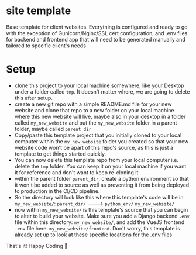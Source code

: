 # site template
Base template for client websites. Everything is configured and ready to go with the exception of Gunicorn/Nginx/SSL cert configuration, and .env files for backend and frontend app that will need to be generated manually and tailored to specific client's needs

# Setup
- clone this project to your local machine somewhere, like your Desktop under a folder called `tmp`. It doesn't matter where, we are going to delete this after setup.
- create a new git repo with a simple README.md file for your new website and clone that repo to a new folder on your local machine where this new website will live, maybe also in your desktop in a folder called `my_new_website` and put the `my_new_website` folder in a parent folder, maybe called `parent_dir`
- Copy/paste this template project that you initially cloned to your local computer within the `my_new_website` folder you created so that your new website code won't be apart of this repo's source, as this is just a template to get things started quickly.
- You can now delete this template repo from your local computer i.e. delete the `tmp` folder. You can keep it on your local machine if you want it for reference and don't want to keep re-cloning it
- within the parent folder `parent_dir`, create a python environment so that it won't be added to source as well as preventing it from being deployed to production in the CI/CD pipeline.
- So the directory will look like this where this template's code will be in `my_new_website/`:
`parent_dir/` ----> `python_env/` `my_new_website/`
- now within `my_new_website/` is this template's source that you can begin to alter to build your website. Make sure you add a Django backend `.env` file within this directory: `my_new_website/`, and add the VueJS frontend `.env` file here: `my_new_website/frontend`. Don't worry, this template is already set up to look at these specific locations for the .env files

That's it! Happy Coding 🤠
